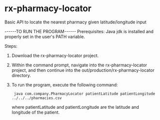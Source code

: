 # rx-pharmacy-locator
Basic API to locate the nearest pharmacy given latitude/longitude input

------TO RUN THE PROGRAM------
Prerequisites: Java jdk is installed and properly set in the user's PATH variable.

Steps:
1. Download the rx-pharmacy-locator project.
2. Within the command prompt, navigate into the rx-pharmacy-locator project, and then continue into the out/production/rx-pharmacy-locator directory.
3. To run the program, execute the following command:
   
        java com.company.PharmacyLocator patientLatitude patientLongitude ../../../pharmacies.csv
   
   where patientLatitude and patientLongitude are the latitude and longitude of the patient.
